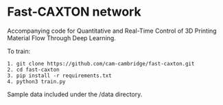 # Fast-CAXTON network

Accompanying code for Quantitative and Real-Time Control of 3D Printing Material Flow Through Deep Learning.

To train:
```
1. git clone https://github.com/cam-cambridge/fast-caxton.git
2. cd fast-caxton
3. pip install -r requirements.txt
4. python3 train.py
```

Sample data included under the /data directory.
